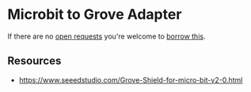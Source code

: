 # Microbit to Grove Adapter
If there are no [open requests](../../../../issues?q=is%3Aissue+is%3Aopen+%22Microbit+to+Grove+Adapter%22+in%3Atitle) you're welcome to [borrow this](../../../../issues/new?title=Borrow+request+for+Microbit+to+Grove+Adapter&body=1+piece+of+%5Bthis%5D%28..%2Fblob%2Fmain%2F.%2FHardware%2FAdapters%2FMicrobit_to_Grove_Adapter.md%29+for+~2+weeks.).

## Resources
- https://www.seeedstudio.com/Grove-Shield-for-micro-bit-v2-0.html
